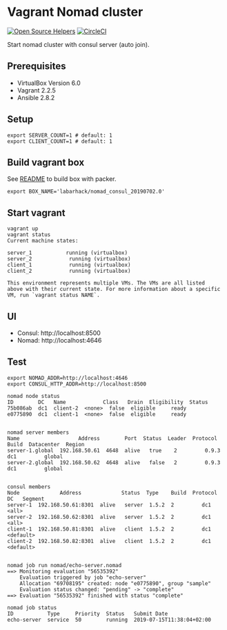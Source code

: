 # Vagrant Nomad cluster
[![Open Source Helpers](https://www.codetriage.com/labarhack/vagrant-nomad-consul/badges/users.svg)](https://www.codetriage.com/labarhack/vagrant-nomad-consul) [![CircleCI](https://circleci.com/gh/labarhack/vagrant-nomad-consul.svg?style=svg)](https://circleci.com/gh/labarhack/vagrant-nomad-consul)

Start nomad cluster with consul server (auto join).

## Prerequisites

* VirtualBox Version 6.0
* Vagrant 2.2.5
* Ansible 2.8.2

## Setup

```
export SERVER_COUNT=1 # default: 1
export CLIENT_COUNT=1 # default: 1
```
## Build vagrant box

See [README](packer/README.md) to build box with packer.
```
export BOX_NAME='labarhack/nomad_consul_20190702.0'
```

## Start vagrant

```
vagrant up
vagrant status
Current machine states:

server_1           running (virtualbox)
server_2            running (virtualbox)
client_1            running (virtualbox)
client_2            running (virtualbox)

This environment represents multiple VMs. The VMs are all listed
above with their current state. For more information about a specific
VM, run `vagrant status NAME`.
```

## UI

* Consul: http://localhost:8500
* Nomad: http://localhost:4646

## Test

``` 
export NOMAD_ADDR=http://localhost:4646
export CONSUL_HTTP_ADDR=http://localhost:8500

nomad node status
ID        DC   Name            Class   Drain  Eligibility  Status
75b086ab  dc1  client-2  <none>  false  eligible     ready
e0775890  dc1  client-1  <none>  false  eligible     ready


nomad server members
Name                   Address        Port  Status  Leader  Protocol  Build  Datacenter  Region
server-1.global  192.168.50.61  4648  alive   true    2         0.9.3  dc1         global
server-2.global  192.168.50.62  4648  alive   false   2         0.9.3  dc1         global


consul members
Node             Address             Status  Type    Build  Protocol  DC   Segment
server-1  192.168.50.61:8301  alive   server  1.5.2  2         dc1  <all>
server-2  192.168.50.62:8301  alive   server  1.5.2  2         dc1  <all>
client-1  192.168.50.81:8301  alive   client  1.5.2  2         dc1  <default>
client-2  192.168.50.82:8301  alive   client  1.5.2  2         dc1  <default>


nomad job run nomad/echo-server.nomad
==> Monitoring evaluation "56535392"
    Evaluation triggered by job "echo-server"
    Allocation "69708195" created: node "e0775890", group "sample"
    Evaluation status changed: "pending" -> "complete"
==> Evaluation "56535392" finished with status "complete"

nomad job status
ID           Type     Priority  Status   Submit Date
echo-server  service  50        running  2019-07-15T11:38:04+02:00
```
